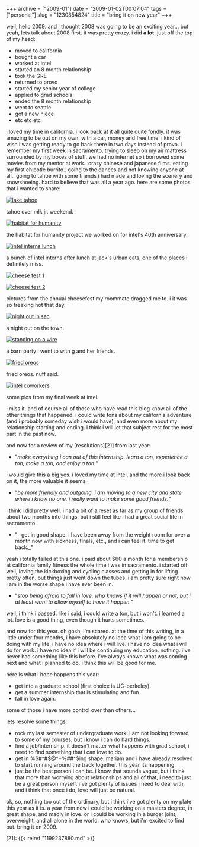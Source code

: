 +++
archive = ["2009-01"]
date = "2009-01-02T00:07:04"
tags = ["personal"]
slug = "1230854824"
title = "bring it on new year"
+++

well, hello 2009. and i thought 2008 was going to be an exciting year...
but yeah, lets talk about 2008 first. it was pretty crazy. i did **a
lot**. just off the top of my head:

- moved to california
- bought a car
- worked at intel
- started an 8 month relationship
- took the GRE
- returned to provo
- started my senior year of college
- applied to grad schools
- ended the 8 month relationship
- went to seattle
- got a new niece
- etc etc etc

i loved my time in california. i look back at it all quite quite fondly.
it was amazing to be out on my own, with a car, money and free time.
i kind of wish i was getting ready to go back there in two days instead of
provo. i remember my first week in sacramento, trying to sleep on my air
mattress surrounded by my boxes of stuff. we had no internet so i borrowed
some movies from my mentor at work.. crazy chinese and japanese films.
eating my first chipotle burrito.. going to the dances and not knowing
anyone at all.. going to tahoe with some friends i had made and loving the
scenery and snowshoeing. hard to believe that was all a year ago. here are
some photos that i wanted to share:

[![lake tahoe][1]][2]

tahoe over mlk jr. weekend.

[![habitat for humanity][3]][4]

the habitat for humanity project we worked on for intel's 40th anniversary.

[![intel interns lunch][5]][6]

a bunch of intel interns after lunch at jack's urban eats, one of the
places i definitely miss.

[![cheese fest 1][7]][8]

[![cheese fest 2][9]][10]

pictures from the annual cheesefest my roommate dragged me
to. i it was so freaking hot that day.

[![night out in sac][11]][12]

a night out on the town.

[![standing on a wire][13]][14]

a barn party i went to with g and her friends.

[![fried oreos][15]][16]

fried oreos. nuff said.

[![intel coworkers][19]][20]

some pics from my final week at intel.

i miss it. and of course all of those who have read this blog know all of
the other things that happened. i could write tons about my california
adventure (and i probably someday wish i would have), and even more about
my relationship starting and ending. i think i will let that subject rest
for the most part in the past now.

and now for a review of my [resolutions][21] from last year:

- "_make everything i can out of this internship. learn a ton, experience
  a ton, make a ton, and enjoy a ton._"

i would give this a big yes. i loved my time at intel, and the more i look
back on it, the more valuable it seems.

- "_be more friendly and outgoing. i am moving to a new city and state
  where i know no one. i really want to make some good friends._"

i think i did pretty well. i had a bit of a reset as far as my group of
friends about two months into things, but i still feel like i had a great
social life in sacramento. 

- "_ get in good shape. i have been away from the weight room for over
  a month now with sickness, finals, etc., and i can feel it. time to get
  back._"

yeah i totally failed at this one. i paid about $60 a month for
a membership at california family fitness the whole time i was in
sacramento. i started off well, loving the kickboxing and cycling classes
and getting in for lifting pretty often. but things just went down the
tubes. i am pretty sure right now i am in the worse shape i have ever been
in. 

- "_stop being afraid to fall in love. who knows if it will happen or not,
  but i at least want to allow myself to have it happen._"

well, i think i passed. like i said, i could write a ton, but i won't.
i learned a lot. love is a good thing, even though it hurts sometimes.

and now for this year. oh gosh, i'm scared. at the time of this writing,
in a little under four months, i have absolutely no idea what i am going
to be doing with my life. i have no idea where i will live. i have no idea
what i will do for work. i have no idea if i will be continuing my
education. nothing. i've never had something like this before. i've always
known what was coming next and what i planned to do. i think this will be
good for me.

here is what i hope happens this year:

- get into a graduate school (first choice is UC-berkeley).
- get a summer internship that is stimulating and fun.
- fall in love again.

some of those i have more control over than others...

lets resolve some things:

- rock my last semester of undergraduate work. i am not looking forward to
  some of my courses, but i know i can do hard things.
- find a job/internship. it doesn't matter what happens with grad school,
  i need to find something that i can love to do.
- get in %$#^#$@^$-$%##^$ing shape. mariam and i have already resolved to
  start running around the track together. this year its happening.
- just be the best person i can be. i know that sounds vague, but i think
  that more than worrying about relationships and all of that, i need to
  just be a great person myself. i've got plenty of issues i need to deal
  with, and i think that once i do, love will just be natural.

ok, so, nothing too out of the ordinary, but i think i've got
plenty on my plate this year as it is. a year from now i could be working
on a masters degree, in great shape, and madly in love. or i could be
working in a burger joint, overweight, and all alone in the world. who
knows, but i'm excited to find out. bring it on 2009.

[1]: http://farm3.static.flickr.com/2747/4082387022_a18aa820b4.jpg
[2]: http://www.flickr.com/photos/rjbismark90/4082387022/ (lake tahoe by ryanallanjohnson, on Flickr)
[3]: http://farm3.static.flickr.com/2519/4081626633_49fe6b754e.jpg
[4]: http://www.flickr.com/photos/rjbismark90/4081626633/ (habitat for humanity by ryanallanjohnson, on Flickr)
[5]: http://farm4.static.flickr.com/3125/3158992118_738c7d7f24.jpg
[6]: http://www.flickr.com/photos/28471535@N02/3158992118 (View 'intel interns lunch' on Flickr.com)
[7]: http://static.flickr.com/3291/3158144085_d71e120695.jpg
[8]: http://www.flickr.com/photos/28471535@N02/3158144085 (View 'cheese fest 1' on Flickr.com)
[9]: http://static.flickr.com/3121/3158143597_5ab93a6332.jpg
[10]: http://www.flickr.com/photos/28471535@N02/3158143597 (View 'cheese fest 2' on Flickr.com)
[11]: http://farm3.static.flickr.com/2684/4082387124_1cf6a895d9.jpg
[12]: http://www.flickr.com/photos/rjbismark90/4082387124/ (night out in sac by ryanallanjohnson, on Flickr)
[13]: http://farm3.static.flickr.com/2584/4081626575_08d2eae0aa.jpg
[14]: http://www.flickr.com/photos/rjbismark90/4081626575/ (standing on a wire by ryanallanjohnson, on Flickr)
[15]: http://static.flickr.com/3246/3158979698_bec7549b49.jpg
[16]: http://www.flickr.com/photos/28471535@N02/3158979698 (View 'fried oreos' on Flickr.com)
[19]: http://farm3.static.flickr.com/2681/4082387156_8d1221c585.jpg
[20]: http://www.flickr.com/photos/rjbismark90/4082387156/ (intel coworkers by ryanallanjohnson, on Flickr)
[21]: {{< relref "1199237880.md" >}}

